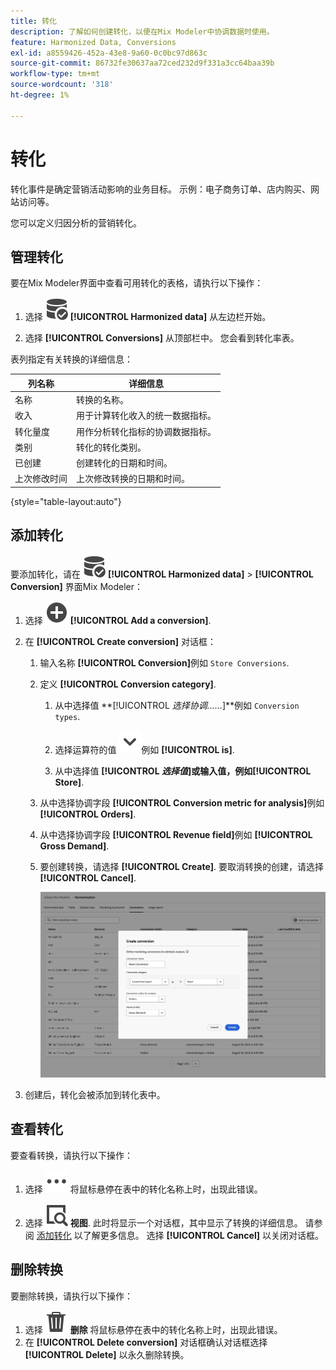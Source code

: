 ```yaml
---
title: 转化
description: 了解如何创建转化，以便在Mix Modeler中协调数据时使用。
feature: Harmonized Data, Conversions
exl-id: a8559426-452a-43e8-9a60-0c0bc97d863c
source-git-commit: 86732fe30637aa72ced232d9f331a3cc64baa39b
workflow-type: tm+mt
source-wordcount: '318'
ht-degree: 1%

---
```


# 转化

转化事件是确定营销活动影响的业务目标。 示例：电子商务订单、店内购买、网站访问等。

您可以定义归因分析的营销转化。

## 管理转化

要在Mix Modeler界面中查看可用转化的表格，请执行以下操作：

1. 选择 ![数据搜索](../assets/icons/DataCheck.svg) **[!UICONTROL Harmonized data]** 从左边栏开始。

1. 选择 **[!UICONTROL Conversions]** 从顶部栏中。 您会看到转化率表。

表列指定有关转换的详细信息：

| 列名称 | 详细信息 |
| --- | ---|
| 名称 | 转换的名称。 |
| 收入 | 用于计算转化收入的统一数据指标。 |
| 转化量度 | 用作分析转化指标的协调数据指标。 |
| 类别 | 转化的转化类别。 |
| 已创建 | 创建转化的日期和时间。 |
| 上次修改时间 | 上次修改转换的日期和时间。 |

{style="table-layout:auto"}

## 添加转化

要添加转化，请在 ![数据搜索](../assets/icons/DataCheck.svg) **[!UICONTROL Harmonized data]** > **[!UICONTROL Conversion]** 界面Mix Modeler：

1. 选择 ![添加](../assets/icons/AddCircle.svg) **[!UICONTROL Add a conversion]**.

1. 在 **[!UICONTROL Create conversion]** 对话框：

   1. 输入名称 **[!UICONTROL Conversion]**&#x200B;例如 `Store Conversions`.

   1. 定义 **[!UICONTROL Conversion category]**.

      1. 从中选择值 **[!UICONTROL *选择协调……*]**例如 `Conversion types`.

      1. 选择运算符的值 ![V形](../assets/icons/ChevronDown.svg)例如 **[!UICONTROL is]**.

      1. 从中选择值 **[!UICONTROL *选择值&#x200B;*]**或输入值，例如&#x200B;**[!UICONTROL Store]**.

   1. 从中选择协调字段 **[!UICONTROL Conversion metric for analysis]**&#x200B;例如 **[!UICONTROL Orders]**.

   1. 从中选择协调字段 **[!UICONTROL Revenue field]**&#x200B;例如 **[!UICONTROL Gross Demand]**.

   1. 要创建转换，请选择 **[!UICONTROL Create]**. 要取消转换的创建，请选择 **[!UICONTROL Cancel]**.

      ![替换文本](../assets/create-conversion.png)

1. 创建后，转化会被添加到转化表中。


## 查看转化

要查看转换，请执行以下操作：

1. 选择 ![更多](../assets/icons/More.svg) 将鼠标悬停在表中的转化名称上时，出现此错误。

1. 选择 ![视图](../assets/icons/ViewDetail.svg) **视图**. 此时将显示一个对话框，其中显示了转换的详细信息。 请参阅 [添加转化](#add-a-conversion) 以了解更多信息。 选择 **[!UICONTROL Cancel]** 以关闭对话框。


## 删除转换

要删除转换，请执行以下操作：

1. 选择 ![删除](../assets/icons/Delete.svg) **删除** 将鼠标悬停在表中的转化名称上时，出现此错误。
1. 在 **[!UICONTROL Delete conversion]** 对话框确认对话框选择 **[!UICONTROL Delete]** 以永久删除转换。

